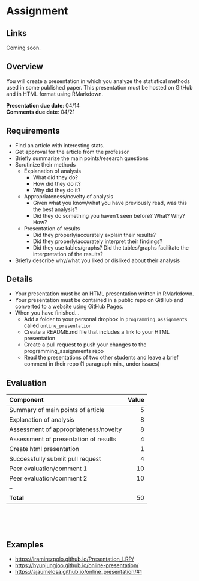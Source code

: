 # Assignment


## Links

Coming soon.

## Overview

You will create a presentation in which you analyze the statistical
methods used in some published paper. This presentation must be hosted
on GitHub and in HTML format using RMarkdown.

**Presentation due date**: 04/14  
**Comments due date**: 04/21

## Requirements

- Find an article with interesting stats.
- Get approval for the article from the professor
- Briefly summarize the main points/research questions
- Scrutinize their methods
  - Explanation of analysis
    - What did they do?
    - How did they do it?
    - Why did they do it?
  - Appropriateness/novelty of analysis
    - Given what you know/what you have previously read, was this the
      best analysis?
    - Did they do something you haven’t seen before? What? Why? How?
  - Presentation of results
    - Did they properly/accurately explain their results?
    - Did they properly/accurately interpret their findings?
    - Did they use tables/graphs? Did the tables/graphs facilitate the
      interpretation of the results?
- Briefly describe why/what you liked or disliked about their analysis

## Details

- Your presentation must be an HTML presentation written in RMarkdown.
- Your presentation must be contained in a public repo on GitHub and
  converted to a website using GitHub Pages.
- When you have finished…
  - Add a folder to your personal dropbox in `programming_assignments`
    called `online_presentation`
  - Create a README.md file that includes a link to your HTML
    presentation
  - Create a pull request to push your changes to the
    programming_assignments repo
  - Read the presentations of two other students and leave a brief
    comment in their repo (1 paragraph min., under issues)

## Evaluation

| Component                             | Value |
|:--------------------------------------|------:|
| Summary of main points of article     |     5 |
| Explanation of analysis               |     8 |
| Assessment of appropriateness/novelty |     8 |
| Assessment of presentation of results |     4 |
| Create html presentation              |     1 |
| Successfully submit pull request      |     4 |
| Peer evaluation/comment 1             |    10 |
| Peer evaluation/comment 2             |    10 |
| –                                     |       |
| **Total**                             |    50 |

</br></br></br>

## Examples

- https://lramirezpolo.github.io/Presentation_LRP/
- https://hyunjungjoo.github.io/online-presentation/
- https://ajaumelosa.github.io/online_presentation/#1
